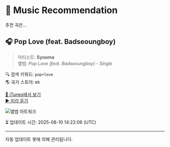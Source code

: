 
# 🎵 Music Recommendation

추천 곡은...

## 🎧 Pop Love (feat. Badseoungboy)  
> 아티스트: **Syouma**  
> 앨범: _Pop Love (feat. Badseoungboy) - Single_  

🔍 검색 키워드: `pop+love`  
🌎 국가 스토어: `KR`

[🔗 iTunes에서 보기](https://music.apple.com/kr/album/pop-love-feat-badseoungboy/1605366498?i=1605366501&uo=4)  
[▶️ 미리 듣기](https://audio-ssl.itunes.apple.com/itunes-assets/AudioPreview116/v4/bb/92/0c/bb920c16-c1e7-3c7e-0fa9-22e1a710cede/mzaf_9252653662353180878.plus.aac.p.m4a)

![앨범 아트워크](https://is1-ssl.mzstatic.com/image/thumb/Music116/v4/21/65/a2/2165a292-a703-6b80-bae6-ff46af32862e/859757811519_cover.jpg/100x100bb.jpg)

⏳ 업데이트 시간: 2025-08-10 14:22:06 (UTC)

---
자동 업데이트 봇에 의해 관리됩니다.
